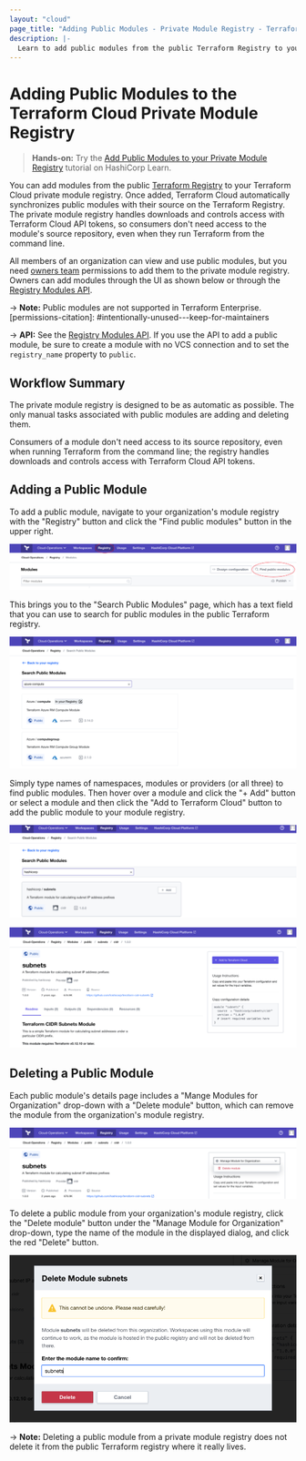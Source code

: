 ```yaml
---
layout: "cloud"
page_title: "Adding Public Modules - Private Module Registry - Terraform Cloud and Terraform Enterprise"
description: |-
  Learn to add public modules from the public Terraform Registry to your organization's private module registry.  
---
```


[vcs]: ../vcs/index.html

# Adding Public Modules to the Terraform Cloud Private Module Registry

> **Hands-on:** Try the [Add Public Modules to your Private Module Registry](https://learn.hashicorp.com/tutorials/terraform/module-private-registry-add?in=terraform/modules&utm_source=WEBSITE&utm_medium=WEB_IO&utm_offer=ARTICLE_PAGE&utm_content=DOCS) tutorial on HashiCorp Learn.

You can add modules from the public [Terraform Registry](/docs/registry/index.html) to your Terraform Cloud private module registry. Once added, Terraform Cloud automatically synchronizes public modules with their source on the Terraform Registry. The private module registry handles downloads and controls access with Terraform Cloud API tokens, so consumers don't need access to the module's source repository, even when they run Terraform from the command line.

All members of an organization can view and use public modules, but you need [owners team](/docs/cloud/users-teams-organizations/permissions.html#organization-owners) permissions to add them to the private module registry. Owners can add modules through the UI as shown below or through the [Registry Modules API](../api/modules.html#create-a-module-with-no-vcs-connection-).

-> **Note:** Public modules are not supported in Terraform Enterprise.
[permissions-citation]: #intentionally-unused---keep-for-maintainers

-> **API:** See the [Registry Modules API](../api/modules.html#create-a-module-with-no-vcs-connection-). If you use the API to add a public module, be sure to create a module with no VCS connection and to set the `registry_name` property to `public`.

## Workflow Summary

The private module registry is designed to be as automatic as possible. The only manual tasks associated with public modules are adding and deleting them.

Consumers of a module don't need access to its source repository, even when running Terraform from the command line; the registry handles downloads and controls access with Terraform Cloud API tokens.

## Adding a Public Module

To add a public module, navigate to your organization's module registry with the "Registry" button and click the "Find public modules" button in the upper right.

![Terraform Cloud screenshot: the "registry" button and the "find public modules" button](./images/add-find-button.png)

This brings you to the "Search Public Modules" page, which has a text field that you can use to search for public modules in the public Terraform registry.

![Terraform Cloud screenshot: the "search public modules" page, with a provider and module name entered](./images/add-search-public-modules.png)

Simply type names of namespaces, modules or providers (or all three) to find public modules. Then hover over a module and click the "+ Add" button or select a module and then click the "Add to Terraform Cloud" button to add the public module to your module registry.

![Terraform Cloud screenshot: the "+ Add" button](./images/add-add-button.png)

![Terraform Cloud screenshot: the "Add to Terraform Cloud" button](./images/add-add-to-terraform-cloud-button.png)

## Deleting a Public Module

Each public module's details page includes a "Mange Modules for Organization" drop-down with a "Delete module" button, which can remove the module from the organization's module registry.

![Terraform Cloud screenshot: the delete module button](./images/add-delete-module-button.png)

To delete a public module from your organization's module registry, click the "Delete module" button under the "Manage Module for Organization" drop-down, type the name of the module in the displayed dialog, and click the red "Delete" button.

![Terraform Cloud screenshot: the deletion dialog](./images/add-delete-module-dialog.png)

-> **Note:** Deleting a public module from a private module registry does not delete it from the public Terraform registry where it really lives.
